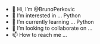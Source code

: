 - 👋 Hi, I’m @BrunoPerkovic
- 👀 I’m interested in ... Python
- 🌱 I’m currently learning ... Python
- 💞️ I’m looking to collaborate on ...
- 📫 How to reach me ...

<!---
BrunoPerkovic/BrunoPerkovic is a ✨ special ✨ repository because its `README.md` (this file) appears on your GitHub profile.
You can click the Preview link to take a look at your changes.
--->
